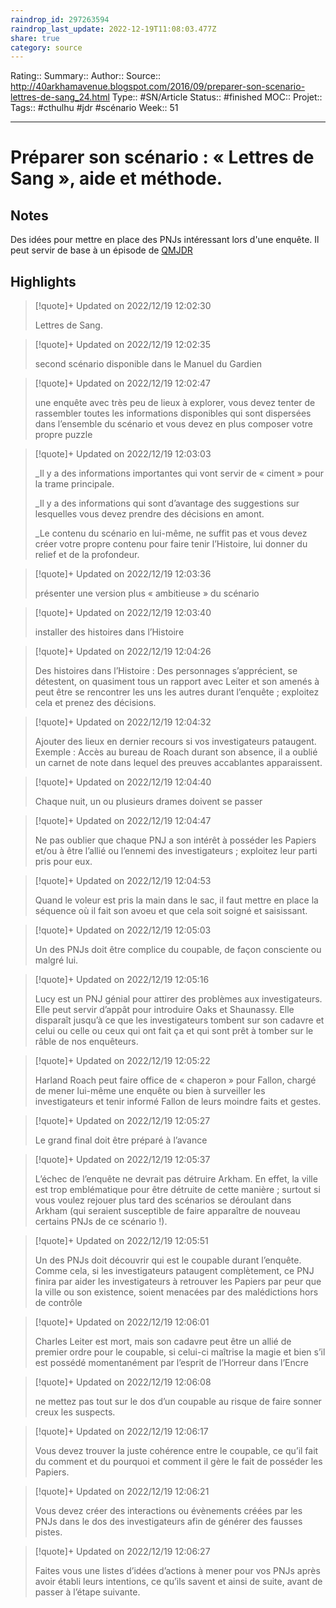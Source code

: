 ```yaml
---
raindrop_id: 297263594
raindrop_last_update: 2022-12-19T11:08:03.477Z
share: true
category: source
---
```


Rating::
Summary:: 
Author::
Source:: http://40arkhamavenue.blogspot.com/2016/09/preparer-son-scenario-lettres-de-sang_24.html
Type:: #SN/Article 
Status:: #finished 
MOC::
Projet:: 
Tags:: #cthulhu #jdr #scénario 
Week:: 51

***
# Préparer son scénario : « Lettres de Sang », aide et méthode.

## Notes

Des idées pour mettre en place des PNJs intéressant lors d'une enquête. 
Il peut servir de base à un épisode de [QMJDR](QMJDR)

## Highlights

> [!quote]+ Updated on 2022/12/19 12:02:30
>
> Lettres de Sang.

> [!quote]+ Updated on 2022/12/19 12:02:35
>
> second scénario disponible dans le Manuel du
>Gardien

> [!quote]+ Updated on 2022/12/19 12:02:47
>
> une enquête avec très peu de
>lieux à explorer, vous devez tenter de rassembler toutes les informations
>disponibles qui sont dispersées dans l’ensemble du scénario et vous devez en
>plus composer votre propre puzzle

> [!quote]+ Updated on 2022/12/19 12:03:03
>
> _Il y a des informations importantes qui vont servir de
>« ciment » pour la trame principale.
>
>_Il y a des informations qui sont d’avantage des suggestions
>sur lesquelles vous devez prendre des décisions en amont.
>
>_Le contenu du scénario en lui-même, ne suffit pas et vous
>devez créer votre propre contenu pour faire tenir l’Histoire, lui donner du
>relief et de la profondeur.

> [!quote]+ Updated on 2022/12/19 12:03:36
>
> présenter une version plus
>« ambitieuse » du scénario

> [!quote]+ Updated on 2022/12/19 12:03:40
>
> installer des
>histoires dans l’Histoire

> [!quote]+ Updated on 2022/12/19 12:04:26
>
> Des histoires dans l’Histoire : Des personnages
>s’apprécient, se détestent, on quasiment tous un rapport avec Leiter et son
>amenés à peut être se rencontrer les uns les autres durant l’enquête ; exploitez
>cela et prenez des décisions.

> [!quote]+ Updated on 2022/12/19 12:04:32
>
> Ajouter des lieux en dernier recours si vos investigateurs
>pataugent. Exemple : Accès au bureau de Roach durant son absence, il a
>oublié un carnet de note dans lequel des preuves accablantes apparaissent.

> [!quote]+ Updated on 2022/12/19 12:04:40
>
> Chaque nuit, un ou plusieurs drames doivent se passer

> [!quote]+ Updated on 2022/12/19 12:04:47
>
> Ne pas oublier que chaque PNJ a son intérêt à posséder les
>Papiers et/ou à être l’allié ou l’ennemi des investigateurs ; exploitez
>leur parti pris pour eux.

> [!quote]+ Updated on 2022/12/19 12:04:53
>
> Quand le voleur est pris la main dans le sac, il faut
>mettre en place la séquence où il fait son avoeu et que cela soit soigné et
>saisissant.

> [!quote]+ Updated on 2022/12/19 12:05:03
>
> Un des PNJs doit être complice du coupable, de façon
>consciente ou malgré lui.

> [!quote]+ Updated on 2022/12/19 12:05:16
>
> Lucy est un PNJ génial pour attirer des problèmes aux
>investigateurs. Elle peut servir d’appât pour introduire Oaks et Shaunassy.
>Elle disparaît jusqu’à ce que les investigateurs tombent sur son cadavre et
>celui ou celle ou ceux qui ont fait ça et qui sont prêt à tomber sur le râble
>de nos enquêteurs.

> [!quote]+ Updated on 2022/12/19 12:05:22
>
> Harland Roach peut faire office de « chaperon »
>pour Fallon, chargé de mener lui-même une enquête ou bien à surveiller les
>investigateurs et tenir informé Fallon de leurs moindre faits et gestes.

> [!quote]+ Updated on 2022/12/19 12:05:27
>
> Le grand final doit être préparé à l’avance

> [!quote]+ Updated on 2022/12/19 12:05:37
>
> L’échec de l’enquête ne devrait pas détruire Arkham. En
>effet, la ville est trop emblématique pour être détruite de cette
>manière ; surtout si vous voulez rejouer plus tard des scénarios se
>déroulant dans Arkham (qui seraient susceptible de faire apparaître de nouveau
>certains PNJs de ce scénario !).

> [!quote]+ Updated on 2022/12/19 12:05:51
>
> Un des PNJs doit découvrir qui est le coupable durant
>l’enquête. Comme cela, si les investigateurs pataugent complètement, ce PNJ
>finira par aider les investigateurs à retrouver les Papiers par peur que la
>ville ou son existence, soient menacées par des malédictions hors de contrôle

> [!quote]+ Updated on 2022/12/19 12:06:01
>
> Charles Leiter est mort, mais son cadavre peut être un
>allié de premier ordre pour le coupable, si celui-ci maîtrise la magie et bien
>s’il est possédé momentanément par l’esprit de l’Horreur dans l’Encre

> [!quote]+ Updated on 2022/12/19 12:06:08
>
> ne mettez
>pas tout sur le dos d’un coupable au risque de faire sonner creux les suspects.

> [!quote]+ Updated on 2022/12/19 12:06:17
>
> Vous devez trouver la juste cohérence entre le coupable, ce
>qu’il fait du comment et du pourquoi et comment il gère le fait de posséder les
>Papiers.

> [!quote]+ Updated on 2022/12/19 12:06:21
>
> Vous devez créer des interactions ou évènements créées par les PNJs
>dans le dos des investigateurs afin de générer des fausses pistes.

> [!quote]+ Updated on 2022/12/19 12:06:27
>
> Faites vous une listes d’idées d’actions à mener pour vos
>PNJs après avoir établi leurs intentions, ce qu’ils savent et ainsi de suite,
>avant de passer à l’étape suivante.
